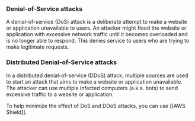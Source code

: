 ### Denial-of-Service attacks
A denial-of-service (DoS) attack is a deliberate attempt to make a website or application unavailable to users. An attacker might flood the website or application with excessive network traffic until it becomes overloaded and is no longer able to respond. This denies service to users who are trying to make legitimate requests.

### Distributed Denial-of-Service attacks
In a distributed denial-of-service (DDoS) attack, multiple sources are used to start an attack that aims to make a website or application unavailable. The attacker can use multiple infected computers (a.k.a. bots) to send excessive traffic to a website or application.

To help minimize the effect of DoS and DDoS attacks, you can use [[AWS Shield]].